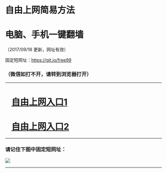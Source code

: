 ﻿# 自由上网简易方法

# 电脑、手机一键翻墙

（2017/09/18 更新，网址有效）

固定短网址：https://git.io/free99

### （微信如打不开，请转到浏览器打开）


***





# &nbsp;&nbsp; <a href="http://ft547515158.fwq-tz1005.info/fwqtz01.html?t=091800131434 " target="_blank">自由上网入口1</a>
# &nbsp;&nbsp; <a href="http://ft2879912324.fwq-tz1006.info/fwqtz02.html?t=091800116900 " target="_blank">自由上网入口2</a>
***

### 请记住下图中固定短网址：

<img src="https://s3-us-west-2.amazonaws.com/fwq-1001/yjfq-20170905okok.png" /> 


***

